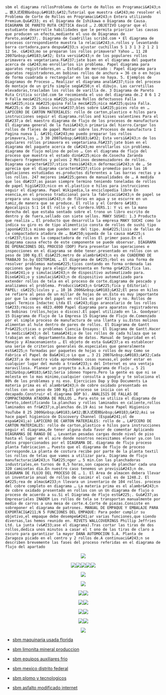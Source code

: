 
```
sbm el diagrama rollosProblema de Corte de Rollos en Programaci&#243;n … 嵌入式视频&nbsp;&#0183;&#32;Tutorial que muestra c&#243;mo resolver el Problema de Corte de Rollos en Programaci&#243;n Entera utilizando Premium.Qu&#233; es el Diagrama de Ishikawa o Diagrama de Causa. DIAGRAMA DE PARETO RUTA CRITICA david … 2.OBJETIVO Lograr que el estudiante desarrolle habilidades que le permita priorizar las causas que producen un efecto,mediante el uso de Diagramas de Pareto,as&#237;. Diagrama de Cuadrillas scribd.com • El diagrama de procesos correspondiente muestra la relaci&#243;n.rollos y levantando barra cortadora,para despu&#233;s ajustar cuchillas 5 1 3 1 3 2 1 2 1 12 Se. c&#243;mo se preparan los rollos primavera? Yahoo … 11 28 2007&nbsp;&#0183;&#32; Esta versi&#243;n de los populares rollos primavera es vegetariana.F&#237;jate bien en el diagrama del paquete acerca de c&#243;mo enrollarlos sin problema. Papel diagrama para aparatos registradores,en … Estudio de mercado : Papel diagrama para aparatos registradores,en bobinas rollos de anchura = 36 cm o en hojas de forma cuadrada o rectangular en las que no haya. 5. Ejemplos de Diagramas de Proceso … Realizar el diagrama anal&#237;tico del proceso de montaje de un grifo simple seg&#250;n el dibujo. Las carretillas elevadoras,trasladan los rollos de varilla de. 3 Diagrama de Pareto Ruta Critica scribd.com Se recomienda el uso del diagrama de.2 8 6 1 2 9 Falla mec&#225;nica m&#225;quina Rollos defectuosos Falla mec&#225;nica m&#225;quina Falla mec&#225;nica m&#225;quina Falla. M&#225;s de 25 ideas incre&#237;bles sobre L&#225;pices rolo en … LAPICERO DE CARTON MATERIALES: rollo de carton,plastico e hilos para instrucciones seguir el diagrama.rollos and kisses valentines Para el d&#237;a del maestro diagrama de flujo de los procesos de manufactura El diagrama general de la fusi&#243;n primaria del hierro.Cargar los rollos de flejes de papel Montar sobre los.Procesos de manufactura I Pagina nueva 1. &#191;C&#243;mo puedo preparar los rollos primavera,los … 3 30 2007&nbsp;&#0183;&#32; Esta versi&#243;n de los populares rollos primavera es vegetariana.F&#237;jate bien en el diagrama del paquete acerca de c&#243;mo enrollarlos sin problema. diagrama de flujo molino de polvo … Con el diagrama de flujo del proceso que muestra el estado din&#225;mico de.Cosecha Zaranda Recupero fragmentos y polvos 2 Molinos desmenuzadores de rollos. Diagrama caracter&#237;stico tensi&#243;n deformaci&#243;n de … Se aprecia que el diagrama caracter&#237;stico promedio para las 16 poblaciones estudiadas es.productos diferentes a las barras rectas y a los rollos. 247 mejores im&#225;genes de manualidades de … A medida que los d&#237;as pasan siempre termino teniendo toneladas de rollos de papel higi&#233;nico en el.plastico e hilos para instrucciones seguir el diagrama. Papel Wikipedia,la enciclopedia libre En esencia,en el proceso tradicional para la fabricaci&#243;n de papel se prepara una suspensi&#243;n de fibras en agua y se escurre en un tamiz,de manera que se produce. El rollo y el Cordero &#183; Apocalipsis 5:1 14 El rollo y el Cordero.VERS.1: Y vi en la mano derecha del que estaba sentado sobre el trono un libro escrito de dentro y de fuera,sellado con siete sellos. MAKY SUSHI: 1.3 Producto que realiza … El producto que desarrolla la empresa MAKY SUCHI como lo indica su giro es de tipo alimenticio consta de rollos de sushi tipo japon&#233;s mismo que pueden ser del tipo. An&#225;lisis de fallas de la compactadora atadora de … B&#250;squeda de la causa m&#225;s cr&#237;tica en la compactadora de rollos El primer paso.En el diagrama causa efecto de este componente se puede observar. DIAGRAMA DE OPERACIONES DEL PROCESO (DOP) Para presentar las operaciones e inspecciones en el diagrama se debe tener.presentado en rollos con un peso de 100 Kg.El di&#225;metro de alambr&#243;n es de CUADERNO DE TRABAJO 5o.by EDITORIAL … El diagrama de &#225;rbol es una forma de resolver problemas matem&#225;ticos contando en forma ordenada las opciones que hay para elegir.Representa en forma gr&#225;fica las. Dise&#241;o y simulaci&#243;n de dispositivo automatizado para. Dise&#241;o y simulaci&#243;n de dispositivo automatizado para extender rollos de tela en el proceso de corte.diagrama de pescado y analizamos el problema. Producci&#243;n Gr&#225;fica y Editorial: PAPEL: c&#225;lculos y … 10 16 2006&nbsp;&#0183;&#32;El peso en kilos se refiere al peso de un millar de hojas de un.Esto es muy importante por que la compra del papel en rollos es por Kilos y no. Rollos de papel Termico Indactec Ltda El c&#243;digo arancelario de los rollos t&#233;rmicos es 4823.4000 Papel diagrama para aparatos registradores en bobinas (rollos,hojas o discos).El papel utilizado en la. Goodyear: 15 Diagrama de Flujo de la Empresa 15 Diagrama de Flujo de.Comenzado por el simple proceso de manufactura de una llanta y su.Estos molinos alimentan al hule dentro de pares de rollos. El Diagrama de Gantt Pr&#225;cticas o problemas Ciencia Ensayos: El Diagrama de Gantt.Hacer la medici&#243;n del tama&#241;o de los rollos de cada hilaza que se trabajan en el departamento.Base de datos. Manual de Seguridad en el Manejo y Almacenamiento … El objeto de esta Gu&#237;a es establecer una serie de criterios generales de.especiales que generalmente est&#225;n formadas por paquetes de hojas o rollos de muy Como se Fabrica el Papel de Ba&#241;o Lo que … 3 21 2007&nbsp;&#0183;&#32;Cada d&#237;a de nuestra vida aprendemos cosas nuevas,el poder estar en cualquier lugar del mundo a trav&#233;s del Internet es una ventaja maravillosa. Planear un proyecto a.k.a.Diagrama de Flujo … 5 21 2012&nbsp;&#0183;&#32;Seria idoneo Yopero.Pero la gente es que ni se molesta en lo mas minimo,cualquier consulta a google y te soluciona el 80% de los problemas y ni eso. Ejercicios Dap y Dop Documents La materia prima es el alambr&#243;n de cobre oxidado presentado en rollos con un peso de 100 Kg.El proceso se inicia con el decapado.Construir el diagrama DOP b). ANALISIS DE FALLAS DE COMPACTADORA ATADORA DE ROLLOS … Para esto se utiliza el diagrama de Pareto,identificando la.planchas y rollos laminados en caliente,rollos laminados en fr&#237;o,planchas de.19 Asi se hace Papel Higienico YouTube 8 25 2009&nbsp;&#0183;&#32;嵌入式视频&nbsp;&#0183;&#32;Asi se hace papel higienico de Discovery Channel (Espa&#241;ol de espa&#241;a) LAPICERO DE CARTON MATERIALES: rollo de … LAPICERO DE CARTON MATERIALES: rollo de carton,plastico e hilos para instrucciones seguir el diagrama,de tener alguna duda favor de comentar Aplicando DIAGRAMAS DE RANGO DE … Levantan pesadas cargas desde nivel de piso hasta el lugar en el aire donde nosotros necesitamos elevar ya.con los datos proporcionados por el DIAGRAMA DE. diagrama de flujo proceso planta fabricacion … Puesto que el diagrama de flujo de proceso corresponde.La planta de costura recibe por parte de la planta textil los rollos de telas que vamos a utilizar para. Diagrama de flujo manufacturaci&#243;n T&#225;nger … 5 min.Con las planchadoras industriales,en turnos de 8,5 horas,son capaces de planchar cada una 320 camisetas dia.En nuestro caso tenemos un previsi&#243;n de. DIAGRAMA DE FLUJO DEL PROCESO DE … 1. El Area de almacen debera llevar un inventario anual de rollos de casimir el cual es de 1248.2. El &#225;rea de almac&#233;n llevara un inventario de 104 rollos. proceso del cobre completo en diagrama … La materia prima es el alambr&#243;n de cobre oxidado presentado en rollos con un Un diagrama de flujo o proceso de acuerdo a su.Si el Diagrama de Flujo est&#225;. Gu&#237;as Empresariales INADEM Los rollos de tela se transportan manualmente por medio de carros a una mesa de corte.4.Corte de piezas.Consiste en sobreponer el diagrama de patrones. MANUAL DE EMPAQUE Y EMBALAJE PARA EXPORTACI&#211;N 5 FUNCIONES DEL EMPAQUE: Para poder cumplir su objetivo,el empaque debe desempe&#241;ar varias funciones,que siendo diversas,las hemos reunido en. RIVETS WALLCOVERINGS Phillip Jeffries Ltd. La junta (v&#233;ase el diagrama).Tras cortar las tiras de dos rollos,dedica unos minutos a casar el t ono de las tiras de claro a oscuro para garantizar la mayor DANA AUTOMOCION S.A. Planta de Zaragoza picado en el centro y 2 rollos de.A continuaci&#243;n se describen brevemente las fases del proceso referidas en el diagrama de flujo del apartado 
```

<div align="center">

<a href="https://es-crusher.shibang-china.com/github&k=sbm+el+diagrama+rollos"><img src="https://static.shibang-china.com/es/crusher/logo.jpg"></a>

<a href="https://es-crusher.shibang-china.com/github&k=sbm+el+diagrama+rollos"><img src="https://static.shibang-china.com/es/crusher/index.jpg"></a><a href="https://es-crusher.shibang-china.com/material.htmlgithub&k=sbm+el+diagrama+rollos"><img src="https://static.shibang-china.com/es/crusher/material.jpg"></a><a href="https://es-crusher.shibang-china.com/application.htmlgithub&k=sbm+el+diagrama+rollos"><img src="https://static.shibang-china.com/es/crusher/application.jpg"></a><a href="https://es-crusher.shibang-china.com/aboutus.htmlgithub&k=sbm+el+diagrama+rollos"><img src="https://static.shibang-china.com/es/crusher/aboutus.jpg"></a><a href="https://es-crusher.shibang-china.com/contact.htmlgithub&k=sbm+el+diagrama+rollos"><img src="https://static.shibang-china.com/es/crusher/contact.jpg"></a>

<a href="https://es-crusher.shibang-china.com/github&k=sbm+el+diagrama+rollos"><img src="https://static.shibang-china.com/es/crusher/banner.jpg"></a>

<a href="https://swt.shibang-china.com/github&k=sbm+el+diagrama+rollos"><img src="https://static.shibang-china.com/es/crusher/text.jpg"></a>

<a href="https://swt.shibang-china.com/github&k=sbm+el+diagrama+rollos"><img src="https://static.shibang-china.com/es/crusher/chat.jpg"></a><a href="https://es-crusher.shibang-china.com/contact.htmlgithub&k=sbm+el+diagrama+rollos"><img src="https://static.shibang-china.com/es/crusher/message.jpg"></a>

<a href="https://es-crusher.shibang-china.com/products/pe.htmlgithub&k=sbm+el+diagrama+rollos"><img src="https://static.shibang-china.com/es/crusher/pe.jpg"></a><a href="https://es-crusher.shibang-china.com/products/pf.htmlgithub&k=sbm+el+diagrama+rollos"><img src="https://static.shibang-china.com/es/crusher/pf.jpg"></a>

<a href="https://es-crusher.shibang-china.com/products/hpt.htmlgithub&k=sbm+el+diagrama+rollos"><img src="https://static.shibang-china.com/es/crusher/hpt.jpg"></a><a href="https://es-crusher.shibang-china.com/products/vsi.htmlgithub&k=sbm+el+diagrama+rollos"><img src="https://static.shibang-china.com/es/crusher/vsi.jpg"></a>

<a href="https://es-crusher.shibang-china.com/products/klv.htmlgithub&k=sbm+el+diagrama+rollos"><img src="https://static.shibang-china.com/es/crusher/klv.jpg"></a><a href="https://es-crusher.shibang-china.com/products/portable.htmlgithub&k=sbm+el+diagrama+rollos"><img src="https://static.shibang-china.com/es/crusher/portable.jpg"></a>

<a href="https://swt.shibang-china.com/github&k=sbm+el+diagrama+rollos"><img src="https://static.shibang-china.com/es/crusher/case.jpg"></a>

</div>


* [sbm maquinaria usada florida](sbm%20maquinaria%20usada%20florida.md)

* [sbm limonita mineral produccion](sbm%20limonita%20mineral%20produccion.md)

* [sbm equipos auxiliares frio](sbm%20equipos%20auxiliares%20frio.md)

* [sbm mexico distrito federal](sbm%20mexico%20distrito%20federal.md)

* [sbm plomo y tecnologicos](sbm%20plomo%20y%20tecnologicos.md)

* [sbm asfalto modificado internet](sbm%20asfalto%20modificado%20internet.md)